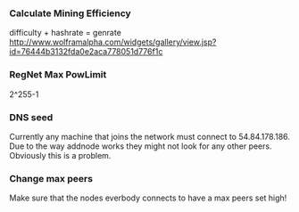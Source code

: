 

### Calculate Mining Efficiency

difficulty + hashrate = genrate
http://www.wolframalpha.com/widgets/gallery/view.jsp?id=76444b3132fda0e2aca778051d776f1c

### RegNet Max PowLimit

2^255-1

### DNS seed

Currently any machine that joins the network must connect to 54.84.178.186.
Due to the way addnode works they might not look for any other peers. 
Obviously this is a problem.

### Change max peers

Make sure that the nodes everbody connects to have a max peers set high!
